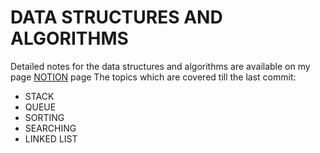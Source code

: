 # DATA STRUCTURES AND ALGORITHMS
Detailed notes for the data structures and algorithms are available on my page [NOTION](https://cipherman-coderoom.notion.site/DATA-STRUCTURES-AND-ALGORITHM-8ef261c3afad44d89aa0072bdc087f32) page
The topics which are covered till the last commit:
- STACK
- QUEUE
- SORTING
- SEARCHING
- LINKED LIST
